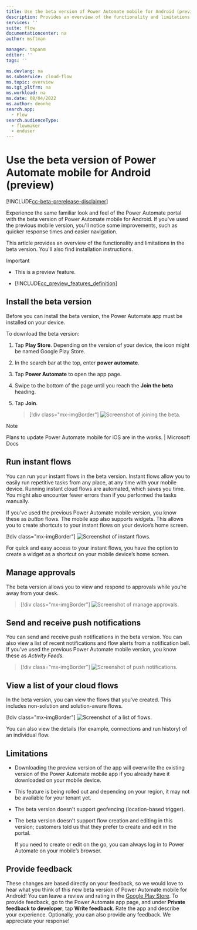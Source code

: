 ```yaml
---
title: Use the beta version of Power Automate mobile for Android (preview) | Microsoft Docs
description: Provides an overview of the functionality and limitations in Power Automate mobile for Android (preview).
services: ''
suite: flow
documentationcenter: na
author: msftman

manager: tapanm
editor: ''
tags: ''

ms.devlang: na
ms.subservice: cloud-flow
ms.topic: overview
ms.tgt_pltfrm: na
ms.workload: na
ms.date: 08/04/2022
ms.author: deonhe
search.app: 
  - Flow
search.audienceType: 
  - flowmaker
  - enduser
---
```


# Use the beta version of Power Automate mobile for Android (preview)

[!INCLUDE[cc-beta-prerelease-disclaimer](includes/cc-beta-prerelease-disclaimer.md)]

Experience the same familiar look and feel of the Power Automate portal with the beta version of Power Automate mobile for Android. If you've used the previous mobile version, you'll notice some improvements, such as quicker response times and easier navigation.

This article provides an overview of the functionality and limitations in the beta version. You'll also find installation instructions.

> [!IMPORTANT]
> - This is a preview feature.
>
> - [!INCLUDE[cc_preview_features_definition](includes/cc-preview-features-definition.md)]

## Install the beta version

Before you can install the beta version, the Power Automate app must be installed on your device.

To download the beta version:

1. Tap **Play Store**. Depending on the version of your device, the icon might be named Google Play Store.

1. In the search bar at the top, enter **power automate**.

1. Tap **Power Automate** to open the app page.

1. Swipe to the bottom of the page until you reach the **Join the beta** heading.

1. Tap **Join**.  

    > [!div class="mx-imgBorder"]
    > ![Screenshot of joining the beta.](media/android-beta/install.png "Joining beta")

> [!NOTE]
> Plans to update Power Automate mobile for iOS are in the works. | Microsoft Docs

## Run instant flows

You can run your instant flows in the beta version. Instant flows allow you to easily run repetitive tasks from any place, at any time with your mobile device. Running instant cloud flows are automated, which saves you time. You might also encounter fewer errors than if you performed the tasks manually.

If you've used the previous Power Automate mobile version, you know these as *button* flows. The mobile app also supports widgets. This allows you to create shortcuts to your instant flows on your device’s home screen.

[!div class="mx-imgBorder"]
![Screenshot of instant flows.](media/android-beta/instant-flows.png "Instant flows")

For quick and easy access to your instant flows, you have the option to create a widget as a shortcut on your mobile device’s home screen.

## Manage approvals

The beta version allows you to view and respond to approvals while you’re away from your desk.

> [!div class="mx-imgBorder"]
> ![Screenshot of manage approvals.](media/android-beta/manage-approvals.png "Approvals")

## Send and receive push notifications

You can send and receive push notifications in the beta version. You can also view a list of recent notifications and flow alerts from a notification bell. If you've used the previous Power Automate mobile version, you know these as *Activity Feeds*.

> [!div class="mx-imgBorder"]
> ![Screenshot of push notifications.](media/android-beta/notifications.png "Notifications")

## View a list of your cloud flows

In the beta version, you can view the flows that you've created. This includes non-solution and solution-aware flows.

[!div class="mx-imgBorder"]
![Screenshot of a list of flows.](media/android-beta/instant-flows.png "Flows")

You can also view the details (for example, connections and run history) of an individual flow.

## Limitations

- Downloading the preview version of the app will overwrite the existing version of the Power Automate mobile app if you already have it downloaded on your mobile device.

- This feature is being rolled out and depending on your region, it may not be available for your tenant yet.

- The beta version doesn't support geofencing (location-based trigger).

- The beta version doesn't support flow creation and editing in this version; customers told us that they prefer to create and edit in the portal.

    If you need to create or edit on the go, you can always log in to Power Automate on your mobile’s browser.

## Provide feedback  

These changes are based directly on your feedback, so we would love to hear what you think of this new beta version of Power Automate mobile for Android! You can leave a review and rating in the [Google Play Store](https://play.google.com/store/apps/details?id=com.microsoft.flow). To provide feedback, go to the Power Automate app page, and under **Private feedback to developer**, tap **Write feedback**. Rate the app and describe your experience. Optionally, you can also provide any feedback. We appreciate your response!